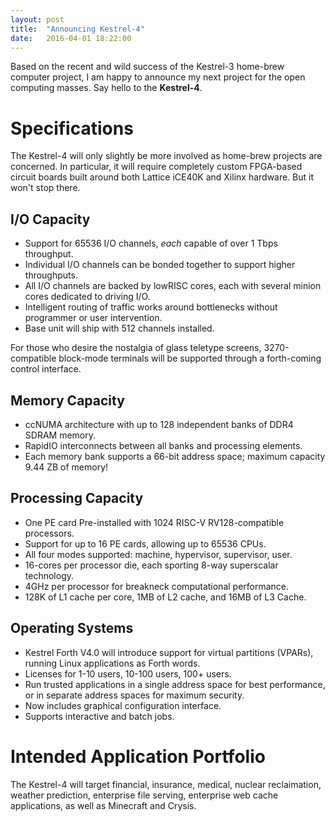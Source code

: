 ```yaml
---
layout: post
title:  "Announcing Kestrel-4"
date:   2016-04-01 18:22:00
---
```


Based on the recent and wild success of the Kestrel-3 home-brew computer project,
I am happy to announce my next project for the open computing masses.
Say hello to the <b>Kestrel-4</b>.

# Specifications

The Kestrel-4 will only slightly be more involved as home-brew projects are concerned.
In particular, it will require completely custom FPGA-based circuit boards
built around both Lattice iCE40K and Xilinx hardware.  But it won't stop there.

## I/O Capacity

* Support for 65536 I/O channels, *each* capable of over 1 Tbps throughput.
* Individual I/O channels can be bonded together to support higher throughputs.
* All I/O channels are backed by lowRISC cores, each with several minion cores dedicated to driving I/O.
* Intelligent routing of traffic works around bottlenecks without programmer or user intervention.
* Base unit will ship with 512 channels installed.

For those who desire the nostalgia of glass teletype screens,
3270-compatible block-mode terminals will be supported through a forth-coming control interface.

## Memory Capacity

* ccNUMA architecture with up to 128 independent banks of DDR4 SDRAM memory.
* RapidIO interconnects between all banks and processing elements.
* Each memory bank supports a 66-bit address space; maximum capacity 9.44 ZB of memory!

## Processing Capacity

* One PE card Pre-installed with 1024 RISC-V RV128-compatible processors.
* Support for up to 16 PE cards, allowing up to 65536 CPUs.
* All four modes supported: machine, hypervisor, supervisor, user.
* 16-cores per processor die, each sporting 8-way superscalar technology.
* 4GHz per processor for breakneck computational performance.
* 128K of L1 cache per core, 1MB of L2 cache, and 16MB of L3 Cache.

## Operating Systems

* Kestrel Forth V4.0 will introduce support for virtual partitions (VPARs), running Linux applications as Forth words.
* Licenses for 1-10 users, 10-100 users, 100+ users.
* Run trusted applications in a single address space for best performance, or in separate address spaces for maximum security.
* Now includes graphical configuration interface.
* Supports interactive and batch jobs.

# Intended Application Portfolio

The Kestrel-4 will target
financial, insurance, medical, nuclear reclaimation, weather prediction, enterprise file serving, enterprise web cache applications,
as well as Minecraft and Crysis.

